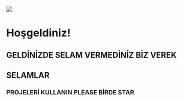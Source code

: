 ![](https://media.discordapp.net/attachments/728304927725715506/734909068120031312/ezgif-7-796414b68a67.gif)
# Hoşgeldiniz!

## GELDİNİZDE SELAM VERMEDİNİZ BİZ VEREK
## SELAMLAR 

### PROJELERİ KULLANIN PLEASE BİRDE STAR
